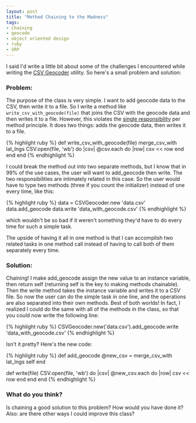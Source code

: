 ```yaml
---
layout: post
title: "Method Chaining to the Madness"
tags:
- chaining
- geocode
- object oriented design
- ruby
- SRP
---
```


I said I'd write a little bit about some of the challenges I encountered while writing the <a href="https://github.com/codeforatlanta/csv_geocoder">CSV Geocoder</a> utility. So here's a small problem and solution:

### Problem:

The purpose of the class is very simple. I want to add geocode data to the CSV, then write it to a file. So I write a method like `write_csv_with_geocode(file)` that joins the CSV with the geocode data and then writes it to a file. However, this violates the <a href="http://en.wikipedia.org/wiki/Single_responsibility_principle">single responsibility</a> per method principle. It does two things: adds the geocode data, then writes it to a file.

{% highlight ruby %}
def write_csv_with_geocode(file)
  merge_csv_with lat_lngs
  CSV.open(file, 'wb') do |csv|
    @csv.each do |row|
      csv &lt;&lt; row
    end
  end
end
{% endhighlight %}

I could break the method out into two separate methods, but I know that in 99% of the use cases, the user will want to add_geocode then write. The two responsibilities are intimately related in this case. So the user would have to type two methods (three if you count the initializer) instead of one every time, like this:

{% highlight ruby %}
data = CSVGeocoder.new 'data.csv'
data.add_geocode
data.write 'data_with_geocode.csv'
{% endhighlight %}

which wouldn't be so bad if it weren't something they'd have to do every time for such a simple task.

The upside of having it all in one method is that I can accomplish two related tasks in one method call instead of having to call both of them separately every time.

###	Solution:

Chaining! I make add_geocode assign the new value to an instance variable, then return self (returning self is the key to making methods chainable). Then the write method takes the instance variable and writes it to a CSV file. So now the user can do the simple task in one line, and the operations are also separated into their own methods. Best of both worlds! In fact, I realized I could do the same with all of the methods in the class, so that you could now write the following line:

{% highlight ruby %}
CSVGeocoder.new('data.csv').add_geocode.write 'data_with_geocode.csv'
{% endhighlight %}

Isn't it pretty? Here's the new code:

{% highlight ruby %}
def add_geocode
  @new_csv = merge_csv_with lat_lngs
  self
end

def write(file)
  CSV.open(file, 'wb') do |csv|
    @new_csv.each do |row|
      csv &lt;&lt; row
    end
  end
end
{% endhighlight %}

### What do you think?

Is chaining a good solution to this problem? How would you have done it? Also: are there other ways I could improve this class?
